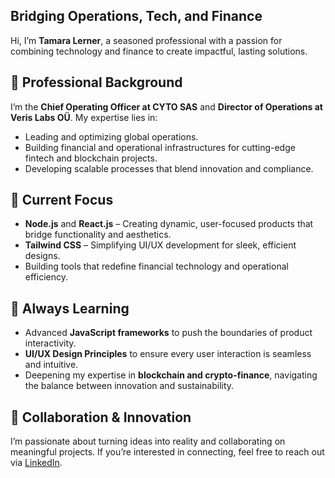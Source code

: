 ## Bridging Operations, Tech, and Finance   

Hi, I’m **Tamara Lerner**, a seasoned professional with a passion for combining technology and finance to create impactful, lasting solutions.  

## 💼 Professional Background  
I’m the **Chief Operating Officer at CYTO SAS** and **Director of Operations at Veris Labs OÜ**. My expertise lies in:  
- Leading and optimizing global operations.  
- Building financial and operational infrastructures for cutting-edge fintech and blockchain projects.  
- Developing scalable processes that blend innovation and compliance.  

## 🔭 Current Focus  
- **Node.js** and **React.js** – Creating dynamic, user-focused products that bridge functionality and aesthetics.  
- **Tailwind CSS** – Simplifying UI/UX development for sleek, efficient designs.  
- Building tools that redefine financial technology and operational efficiency.  

## 🌱 Always Learning  
- Advanced **JavaScript frameworks** to push the boundaries of product interactivity.  
- **UI/UX Design Principles** to ensure every user interaction is seamless and intuitive.  
- Deepening my expertise in **blockchain and crypto-finance**, navigating the balance between innovation and sustainability.  

## 🚀 Collaboration & Innovation  
I’m passionate about turning ideas into reality and collaborating on meaningful projects. If you’re interested in connecting, feel free to reach out via [LinkedIn](https://www.linkedin.com/in/tamlerner/).  
